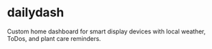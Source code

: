 # dailydash
Custom home dashboard for smart display devices with local weather, ToDos, and plant care reminders.
